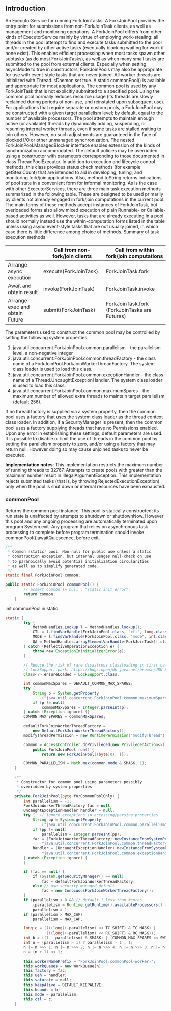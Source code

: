 
## Introduction



An ExecutorService for running ForkJoinTasks. A ForkJoinPool provides the entry point for submissions from non-ForkJoinTask clients, as well as management and monitoring operations.
A ForkJoinPool differs from other kinds of ExecutorService mainly by virtue of employing work-stealing: all threads in the pool attempt to find and execute tasks submitted to the pool and/or created by other active tasks (eventually blocking waiting for work if none exist). This enables efficient processing when most tasks spawn other subtasks (as do most ForkJoinTasks), as well as when many small tasks are submitted to the pool from external clients. Especially when setting asyncMode to true in constructors, ForkJoinPools may also be appropriate for use with event-style tasks that are never joined. All worker threads are initialized with Thread.isDaemon set true.
A static commonPool() is available and appropriate for most applications. The common pool is used by any ForkJoinTask that is not explicitly submitted to a specified pool. Using the common pool normally reduces resource usage (its threads are slowly reclaimed during periods of non-use, and reinstated upon subsequent use).
For applications that require separate or custom pools, a ForkJoinPool may be constructed with a given target parallelism level; by default, equal to the number of available processors. The pool attempts to maintain enough active (or available) threads by dynamically adding, suspending, or resuming internal worker threads, even if some tasks are stalled waiting to join others. However, no such adjustments are guaranteed in the face of blocked I/O or other unmanaged synchronization. The nested ForkJoinPool.ManagedBlocker interface enables extension of the kinds of synchronization accommodated. The default policies may be overridden using a constructor with parameters corresponding to those documented in class ThreadPoolExecutor.
In addition to execution and lifecycle control methods, this class provides status check methods (for example getStealCount) that are intended to aid in developing, tuning, and monitoring fork/join applications. Also, method toString returns indications of pool state in a convenient form for informal monitoring.
As is the case with other ExecutorServices, there are three main task execution methods summarized in the following table. These are designed to be used primarily by clients not already engaged in fork/join computations in the current pool. The main forms of these methods accept instances of ForkJoinTask, but overloaded forms also allow mixed execution of plain Runnable- or Callable- based activities as well. However, tasks that are already executing in a pool should normally instead use the within-computation forms listed in the table unless using async event-style tasks that are not usually joined, in which case there is little difference among choice of methods.
Summary of task execution methods

|  | Call from non-fork/join clients | Call from within fork/join computations |
| --- | --- | --- |
| Arrange async execution | execute(ForkJoinTask) | ForkJoinTask.fork |
| Await and obtain result | invoke(ForkJoinTask) | ForkJoinTask.invoke |
| Arrange exec and obtain Future | submit(ForkJoinTask) | ForkJoinTask.fork (ForkJoinTasks are Futures) |


The parameters used to construct the common pool may be controlled by setting the following system properties:
1. java.util.concurrent.ForkJoinPool.common.parallelism - the parallelism level, a non-negative integer
2. java.util.concurrent.ForkJoinPool.common.threadFactory - the class name of a ForkJoinPool.ForkJoinWorkerThreadFactory. The system class loader is used to load this class.
3. java.util.concurrent.ForkJoinPool.common.exceptionHandler - the class name of a Thread.UncaughtExceptionHandler. The system class loader is used to load this class.
4. java.util.concurrent.ForkJoinPool.common.maximumSpares - the maximum number of allowed extra threads to maintain target parallelism (default 256).

If no thread factory is supplied via a system property, then the common pool uses a factory that uses the system class loader as the thread context class loader. In addition, if a SecurityManager is present, then the common pool uses a factory supplying threads that have no Permissions enabled. Upon any error in establishing these settings, default parameters are used. It is possible to disable or limit the use of threads in the common pool by setting the parallelism property to zero, and/or using a factory that may return null. However doing so may cause unjoined tasks to never be executed.

**Implementation notes**: This implementation restricts the maximum number of running threads to 32767. Attempts to create pools with greater than the maximum number result in IllegalArgumentException.
This implementation rejects submitted tasks (that is, by throwing RejectedExecutionException) only when the pool is shut down or internal resources have been exhausted.



### commonPool

Returns the common pool instance. This pool is statically constructed; its run state is unaffected by attempts to shutdown or shutdownNow. However this pool and any ongoing processing are automatically terminated upon program System.exit. Any program that relies on asynchronous task processing to complete before program termination should invoke commonPool().awaitQuiescence, before exit.

```java
/**
 * Common (static) pool. Non-null for public use unless a static
 * construction exception, but internal usages null-check on use
 * to paranoically avoid potential initialization circularities
 * as well as to simplify generated code.
 */
static final ForkJoinPool common;

public static ForkJoinPool commonPool() {
        // assert common != null : "static init error";
        return common;
    }
```

init commonPool in static
```java
static {
        try {
            MethodHandles.Lookup l = MethodHandles.lookup();
            CTL = l.findVarHandle(ForkJoinPool.class, "ctl", long.class);
            MODE = l.findVarHandle(ForkJoinPool.class, "mode", int.class);
            QA = MethodHandles.arrayElementVarHandle(ForkJoinTask[].class);
        } catch (ReflectiveOperationException e) {
            throw new ExceptionInInitializerError(e);
        }

        // Reduce the risk of rare disastrous classloading in first call to
        // LockSupport.park: https://bugs.openjdk.java.net/browse/JDK-8074773
        Class<?> ensureLoaded = LockSupport.class;

        int commonMaxSpares = DEFAULT_COMMON_MAX_SPARES;
        try {
            String p = System.getProperty
                ("java.util.concurrent.ForkJoinPool.common.maximumSpares");
            if (p != null)
                commonMaxSpares = Integer.parseInt(p);
        } catch (Exception ignore) {}
        COMMON_MAX_SPARES = commonMaxSpares;

        defaultForkJoinWorkerThreadFactory =
            new DefaultForkJoinWorkerThreadFactory();
        modifyThreadPermission = new RuntimePermission("modifyThread");

        common = AccessController.doPrivileged(new PrivilegedAction<>() {
            public ForkJoinPool run() {
                return new ForkJoinPool((byte)0); }});

        COMMON_PARALLELISM = Math.max(common.mode & SMASK, 1);
    }
```

```java
    /**
     * Constructor for common pool using parameters possibly
     * overridden by system properties
     */
    private ForkJoinPool(byte forCommonPoolOnly) {
        int parallelism = -1;
        ForkJoinWorkerThreadFactory fac = null;
        UncaughtExceptionHandler handler = null;
        try {  // ignore exceptions in accessing/parsing properties
            String pp = System.getProperty
                ("java.util.concurrent.ForkJoinPool.common.parallelism");
            if (pp != null)
                parallelism = Integer.parseInt(pp);
            fac = (ForkJoinWorkerThreadFactory) newInstanceFromSystemProperty(
                "java.util.concurrent.ForkJoinPool.common.threadFactory");
            handler = (UncaughtExceptionHandler) newInstanceFromSystemProperty(
                "java.util.concurrent.ForkJoinPool.common.exceptionHandler");
        } catch (Exception ignore) {
        }

        if (fac == null) {
            if (System.getSecurityManager() == null)
                fac = defaultForkJoinWorkerThreadFactory;
            else // use security-managed default
                fac = new InnocuousForkJoinWorkerThreadFactory();
        }
        if (parallelism < 0 && // default 1 less than #cores
            (parallelism = Runtime.getRuntime().availableProcessors() - 1) <= 0)
            parallelism = 1;
        if (parallelism > MAX_CAP)
            parallelism = MAX_CAP;

        long c = ((((long)(-parallelism) << TC_SHIFT) & TC_MASK) |
                  (((long)(-parallelism) << RC_SHIFT) & RC_MASK));
        int b = ((1 - parallelism) & SMASK) | (COMMON_MAX_SPARES << SWIDTH);
        int n = (parallelism > 1) ? parallelism - 1 : 1;
        n |= n >>> 1; n |= n >>> 2; n |= n >>> 4; n |= n >>> 8; n |= n >>> 16;
        n = (n + 1) << 1;

        this.workerNamePrefix = "ForkJoinPool.commonPool-worker-";
        this.workQueues = new WorkQueue[n];
        this.factory = fac;
        this.ueh = handler;
        this.saturate = null;
        this.keepAlive = DEFAULT_KEEPALIVE;
        this.bounds = b;
        this.mode = parallelism;
        this.ctl = c;
    }
```